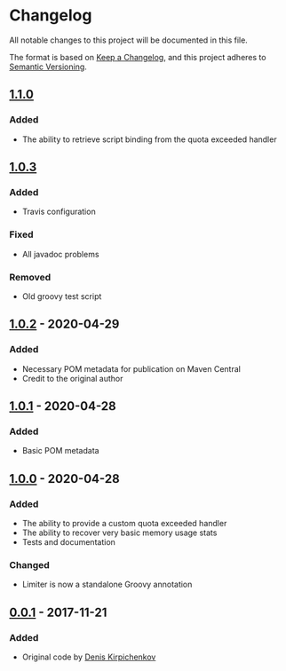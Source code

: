 # Changelog
All notable changes to this project will be documented in this file.

The format is based on [Keep a Changelog](https://keepachangelog.com/en/1.0.0/),
and this project adheres to [Semantic Versioning](https://semver.org/spec/v2.0.0.html).

## [1.1.0]
### Added
- The ability to retrieve script binding from the quota exceeded handler

## [1.0.3]
### Added
- Travis configuration
### Fixed
- All javadoc problems
### Removed
- Old groovy test script

## [1.0.2] - 2020-04-29
### Added
- Necessary POM metadata for publication on Maven Central
- Credit to the original author

## [1.0.1] - 2020-04-28
### Added
- Basic POM metadata

## [1.0.0] - 2020-04-28
### Added
- The ability to provide a custom quota exceeded handler
- The ability to recover very basic memory usage stats
- Tests and documentation
### Changed
- Limiter is now a standalone Groovy annotation

## [0.0.1] - 2017-11-21
### Added
- Original code by [Denis Kirpichenkov](https://github.com/d0k1)

[1.1.0]: https://github.com/corunet/groovy-memory-limiter/compare/v1.0.3...v1.1.0
[1.0.3]: https://github.com/corunet/groovy-memory-limiter/compare/v1.0.2...v1.0.3
[1.0.2]: https://github.com/corunet/groovy-memory-limiter/compare/v1.0.1...v1.0.2
[1.0.1]: https://github.com/corunet/groovy-memory-limiter/compare/v1.0.0...v1.0.1
[1.0.0]: https://github.com/corunet/groovy-memory-limiter/compare/v0.0.1...v1.0.0
[0.0.1]: https://github.com/corunet/groovy-memory-limiter/tree/v0.0.1